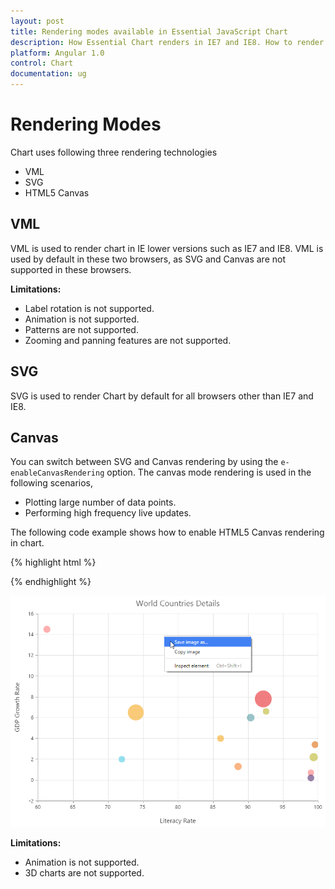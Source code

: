 ```yaml
---
layout: post
title: Rendering modes available in Essential JavaScript Chart
description: How Essential Chart renders in IE7 and IE8. How to render Essential Chart in a HTML5 Canvas.                    
platform: Angular 1.0
control: Chart
documentation: ug
---
```


# Rendering Modes

Chart uses following three rendering technologies

   * VML
   * SVG
   * HTML5 Canvas

## VML

VML is used to render chart in IE lower versions such as IE7 and IE8. VML is used by default in these two browsers, as SVG and Canvas are not supported in these browsers.

**Limitations:**

* Label rotation is not supported.
* Animation is not supported.
* Patterns are not supported.
* Zooming and panning features are not supported.

## SVG

SVG is used to render Chart by default for all browsers other than IE7 and IE8.

## Canvas

You can switch between SVG and Canvas rendering by using the `e-enableCanvasRendering` option. The canvas mode rendering is used in the following scenarios,

* Plotting large number of data points.
* Performing high frequency live updates.
 
The following code example shows how to enable HTML5 Canvas rendering in chart.


{% highlight html %}

<html xmlns="http://www.w3.org/1999/xhtml" lang="en" ng-app="ChartApp">
    <head>
        <title>Essential Studio for AngularJS: Chart</title>
        <!--CSS and Script file References -->
    </head>
    <body ng-controller="ChartCtrl">
        <div id="container" ej-chart e-enablecanvasrendering="true" >
        </div>
        <script>
        angular.module('ChartApp', ['ejangular'])
        .controller('ChartCtrl', function ($scope) {
                   });
        </script>
    </body>
</html>

{% endhighlight %}

![](Rendering-Modes_images/Rendering-Modes_img1.png)


**Limitations:**
  
* Animation is not supported.
* 3D charts are not supported.



